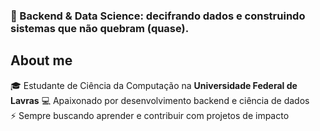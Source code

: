 ### 🚀 Backend & Data Science: decifrando dados e construindo sistemas que não quebram (quase).

## About me

🎓 Estudante de Ciência da Computação na **Universidade Federal de Lavras** 
💻 Apaixonado por desenvolvimento backend e ciência de dados  
⚡ Sempre buscando aprender e contribuir com projetos de impacto
